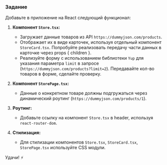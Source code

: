 ### Задание

Добавьте в приложение на React следующий функционал:

1. **Компонент `Store.tsx`:**

   - Загружает данные товаров из API `https://dummyjson.com/products`.
   - Отображает их в виде карточек, используя отдельный компонент `StoreCard.tsx`. Попробуйте реализовать передачу части данных в карточке через props { children }.
   - Реализуйте форму с использованием библиотеки `Yup` для указания параметра `limit` в запросе (`https://dummyjson.com/products?limit=2`). Передавайте кол-во товаров в форме, сделайте проверку.

2. **Компонент `StorePage.tsx`:**

   - Данные о конкретном товаре должны подгружаться через динамический роутинг (`https://dummyjson.com/products/1`).

3. **Роутинг:**

   - Добавьте ссылку на компонент `Store.tsx` в header, используя `react-router-dom`.

4. **Стилизация:**
   - Для стилизации компонентов `Store.tsx`, `StoreCard.tsx`, `StorePage.tsx` используйте CSS модули.





Удачи! ⚡️
